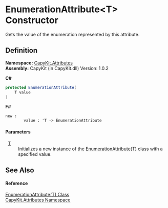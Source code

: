 # EnumerationAttribute&lt;T&gt; Constructor


Gets the value of the enumeration represented by this attribute.



## Definition
**Namespace:** <a href="N_CapyKit_Attributes.md">CapyKit.Attributes</a>  
**Assembly:** CapyKit (in CapyKit.dll) Version: 1.0.2

**C#**
``` C#
protected EnumerationAttribute(
	T value
)
```
**F#**
``` F#
new : 
        value : 'T -> EnumerationAttribute
```



#### Parameters
<dl><dt>  <a href="T_CapyKit_Attributes_EnumerationAttribute_1.md">T</a></dt><dd>Initializes a new instance of the <a href="T_CapyKit_Attributes_EnumerationAttribute_1.md">EnumerationAttribute(T)</a> class with a specified value.</dd></dl>

## See Also


#### Reference
<a href="T_CapyKit_Attributes_EnumerationAttribute_1.md">EnumerationAttribute(T) Class</a>  
<a href="N_CapyKit_Attributes.md">CapyKit.Attributes Namespace</a>  
